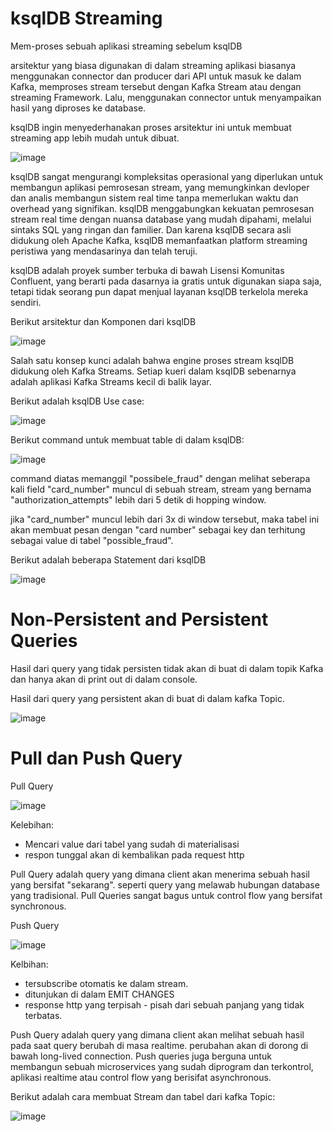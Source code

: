 # ksqlDB Streaming

Mem-proses sebuah aplikasi streaming sebelum ksqlDB

arsitektur yang biasa digunakan di dalam streaming aplikasi biasanya menggunakan connector dan producer dari API untuk masuk ke dalam Kafka, memproses stream tersebut dengan Kafka Stream atau dengan streaming Framework. Lalu, menggunakan connector untuk menyampaikan hasil yang diproses ke database.

ksqlDB ingin menyederhanakan proses arsitektur ini untuk membuat streaming app lebih mudah untuk dibuat.

![image](https://github.com/user-attachments/assets/326944e6-bf0d-4e44-ad1e-5241034007be)

ksqlDB sangat mengurangi kompleksitas operasional yang diperlukan untuk membangun aplikasi pemrosesan stream, yang memungkinkan devloper dan analis membangun sistem real time tanpa memerlukan waktu dan overhead yang signifikan. 
ksqlDB menggabungkan kekuatan pemrosesan stream real time dengan nuansa database yang mudah dipahami, melalui sintaks SQL yang ringan dan familier. Dan karena ksqlDB secara asli didukung oleh Apache Kafka, ksqlDB memanfaatkan platform streaming peristiwa yang mendasarinya dan telah teruji.

ksqlDB adalah proyek sumber terbuka di bawah Lisensi Komunitas Confluent, yang berarti pada dasarnya ia gratis untuk digunakan siapa saja, tetapi tidak seorang pun dapat menjual layanan ksqlDB terkelola mereka sendiri.

Berikut arsitektur dan Komponen dari ksqlDB

![image](https://github.com/user-attachments/assets/10666052-4e6e-4b56-83ca-618be47390bf)

Salah satu konsep kunci adalah bahwa engine proses stream ksqlDB didukung oleh Kafka Streams. Setiap kueri dalam ksqIDB sebenarnya adalah aplikasi Kafka Streams kecil di balik layar.

Berikut adalah ksqlDB Use case:

![image](https://github.com/user-attachments/assets/5134af0d-ec57-4d2e-95e0-648c74ccafde)

Berikut command untuk membuat table di dalam ksqlDB:

![image](https://github.com/user-attachments/assets/55b2298b-0dd3-4bbe-bf1b-7a978737d526)

command diatas memanggil "possibele_fraud" dengan melihat seberapa kali field "card_number" muncul di sebuah stream, stream yang bernama "authorization_attempts" lebih dari 5 detik di hopping window.

jika "card_number" muncul lebih dari 3x di window tersebut, maka tabel ini akan membuat pesan dengan "card number" sebagai key dan terhitung sebagai value di tabel "possible_fraud".

Berikut adalah beberapa Statement dari ksqlDB

![image](https://github.com/user-attachments/assets/1d14da99-3164-4fff-b533-e80fa3d8f5cd)

# Non-Persistent and Persistent Queries

Hasil dari query yang tidak persisten tidak akan di buat di dalam topik Kafka dan hanya akan di print out di dalam console.

Hasil dari query yang persistent akan di buat di dalam kafka Topic.

![image](https://github.com/user-attachments/assets/f4d1a551-91d9-4514-b67c-c4e1c159fdeb)

# Pull dan Push Query

Pull Query

![image](https://github.com/user-attachments/assets/0b2dd109-0ce9-4379-9fe3-dd8e45b2f8b5)

Kelebihan:

- Mencari value dari tabel yang sudah di materialisasi
- respon tunggal akan di kembalikan pada request http

Pull Query adalah query yang dimana client akan menerima sebuah hasil yang bersifat "sekarang". seperti query yang melawab hubungan database yang tradisional. Pull Queries sangat bagus untuk control flow yang bersifat synchronous.

Push Query

![image](https://github.com/user-attachments/assets/6465a80b-fb3d-4553-b91e-846e380d1ff1)

Kelbihan:

- tersubscribe otomatis ke dalam stream.
- ditunjukan di dalam EMIT CHANGES
- response http yang terpisah - pisah dari sebuah panjang yang tidak terbatas.

Push Query adalah query yang dimana client akan melihat sebuah hasil pada saat query berubah di masa realtime. perubahan akan di dorong di bawah long-lived connection. Push queries juga berguna untuk membangun sebuah microservices yang sudah diprogram dan terkontrol, aplikasi realtime atau control flow yang berisifat asynchronous.

Berikut adalah cara membuat Stream dan tabel dari kafka Topic:

![image](https://github.com/user-attachments/assets/a52c60ec-ce4e-4913-aea1-3f336ddd640a)



